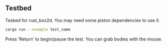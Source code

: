## Testbed

Tesbed for rust_box2d. You may need some piston dependencies to use it.

~~~~sh
cargo run --example test_name
~~~~

Press ‘Return’ to begin/pause the test.
You can grab bodies with the mouse.
